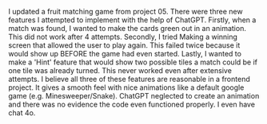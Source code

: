 I updated a fruit matching game from project 05. There were three new features I attempted to implement with the help of ChatGPT. Firstly, when a match was found,
I wanted to make the cards green out in an animation. This did not work after 4 attempts. Secondly, I tried Making a winning screen that allowed the user to play again. 
This failed twice because it would show up BEFORE the game had even started. Lastly, I wanted to make a 'Hint' feature that would show two possible tiles a match could be if one
tile was already turned. This never worked even after extensive attempts. I believe all three of these features are reasonable in a frontend project. It gives a smooth feel with nice animations
like a default google game (e.g. Minesweeper/Snake). ChatGPT neglected to create an animation and there was no evidence the code even functioned properly. I even have chat 4o.
